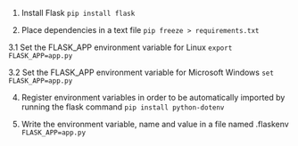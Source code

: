 1. Install Flask
```pip install flask```

2. Place dependencies in a text file
```pip freeze > requirements.txt```

3.1 Set the FLASK_APP environment variable for Linux
```export FLASK_APP=app.py```

3.2 Set the FLASK_APP environment variable for Microsoft Windows
```set FLASK_APP=app.py```

4. Register environment variables in order to be automatically imported by running the flask command
```pip install python-dotenv```

5. Write the environment variable, name and value in a file named .flaskenv
```FLASK_APP=app.py```
